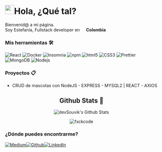 <h1><img src="https://emojis.slackmojis.com/emojis/images/1531849430/4246/blob-sunglasses.gif?1531849430" width="30"/>Hola, ¿Qué tal?</h1>


<p>Bienvenid@ a mi página.</br>Soy Estefanía, Fullstack developer en <img src="https://cdn-icons-png.flaticon.com/128/197/197575.png" width="13"/> <b>Colombia</b>
<h3>Mis herramientas 🛠️</h3>
<p>
  <img alt="React" src="https://img.shields.io/badge/-React-45b8d8?style=flat-square&logo=react&logoColor=white" />
  <img alt="Docker" src="https://img.shields.io/badge/-Docker-46a2f1?style=flat-square&logo=docker&logoColor=white" />
  <img alt="Insomnia" src="https://img.shields.io/badge/-Insomnia-5849BE?style=flat-square&logo=insomnia&logoColor=white" />
  <img alt="npm" src="https://img.shields.io/badge/-NPM-CB3837?style=flat-square&logo=npm&logoColor=white" />
  <img alt="html5" src="https://img.shields.io/badge/-HTML5-E34F26?style=flat-square&logo=html5&logoColor=white" />
  <img alt="CSS3" src="https://img.shields.io/badge/-CSS-264de4?style=flat-square&logo=css3&logoColor=white" />
  <img alt="Prettier" src="https://img.shields.io/badge/-Prettier-F7B93E?style=flat-square&logo=prettier&logoColor=white" />
  <img alt="MongoDB" src="https://img.shields.io/badge/-MongoDB-13aa52?style=flat-square&logo=mongodb&logoColor=white" />
  <img alt="Nodejs" src="https://img.shields.io/badge/-Nodejs-43853d?style=flat-square&logo=Node.js&logoColor=white" />
</p>
<h3>Proyectos 📋</h3>

<ul>
  <li>
    <a hrfe="https://github.com/estefaniachilito/mascotas">CRUD de mascotas con NodeJS - EXPRESS - MYSQL2 | REACT - AXIOS</a>
  </li>
</ul>


<h2 align="center">Github Stats 🎯</h2>
<p align="center">
    <img align="center"src="https://github-readme-stats.vercel.app/api?username=estefaniachilito&include_all_commits=true&count_private=true&show_icons=true&line_height=20&title_color=7A7ADB&icon_color=2234AE&text_color=D3D3D3&bg_color=0,000000,130F40" alt="devSouvik's Github Stats">
</p>
<p align="center">
  <img align="center" src="https://github-readme-streak-stats.herokuapp.com/?user=estefaniachilito&theme=dark" alt="fxckcode" />
</p>

<h3>¿Dónde puedes encontrarme?</h3>
<p>
<a href="https://www.instagram.com/estefaniachilito/" target="_blank"><img alt="Medium" src="https://img.shields.io/badge/Instagram-%2312100E.svg?&style=for-the-badge&logo=instagram&logoColor=white" /></a><a href="https://github.com/estefaniachilito" target="_blank"><img alt="Github" src="https://img.shields.io/badge/GitHub-%2312100E.svg?&style=for-the-badge&logo=Github&logoColor=white" /></a><a href="https://www.linkedin.com/in/estefan%C3%ADa-chilito-a7ab00226/" target="_blank"><img alt="LinkedIn" src="https://img.shields.io/badge/linkedin-%230077B5.svg?&style=for-the-badge&logo=linkedin&logoColor=white" /></a> 
</p>